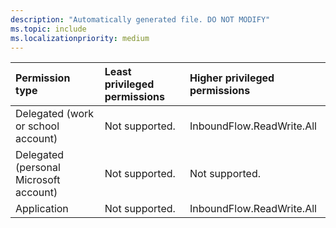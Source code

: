 ```yaml
---
description: "Automatically generated file. DO NOT MODIFY"
ms.topic: include
ms.localizationpriority: medium
---
```


|Permission type|Least privileged permissions|Higher privileged permissions|
|:---|:---|:---|
|Delegated (work or school account)|Not supported.|InboundFlow.ReadWrite.All|
|Delegated (personal Microsoft account)|Not supported.|Not supported.|
|Application|Not supported.|InboundFlow.ReadWrite.All|

